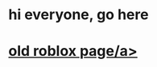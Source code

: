 <h1>hi everyone, go here<h1>
</p><a href="https://andryrc24.github.io/theoldroblox.com/Login.html">old roblox page/a>
